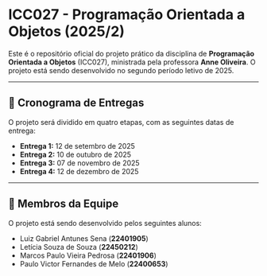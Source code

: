 # ICC027 - Programação Orientada a Objetos (2025/2)

Este é o repositório oficial do projeto prático da disciplina de **Programação Orientada a Objetos** (ICC027), ministrada pela professora **Anne Oliveira**. O projeto está sendo desenvolvido no segundo período letivo de 2025.

---

## 📅 Cronograma de Entregas

O projeto será dividido em quatro etapas, com as seguintes datas de entrega:

* **Entrega 1:** 12 de setembro de 2025
* **Entrega 2:** 10 de outubro de 2025
* **Entrega 3:** 07 de novembro de 2025
* **Entrega 4:** 12 de dezembro de 2025

---

## 👥 Membros da Equipe

O projeto está sendo desenvolvido pelos seguintes alunos:

* Luiz Gabriel Antunes Sena (**22401905**)
* Letícia Souza de Souza (**22450212**)
* Marcos Paulo Vieira Pedrosa (**22401906**)
* Paulo Victor Fernandes de Melo (**22400653**)
